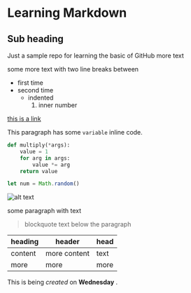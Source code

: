 # Learning Markdown
## Sub heading
Just a sample repo for learning the basic of GitHub
more text

some more text with two line breaks between

- first time
- second time
  - indented
    1. inner number

[this is a link](https://www.github.com)

This paragraph has some `variable` inline code.

```python
def multiply(*args):
    value = 1
    for arg in args:
        value *= arg
    return value
```
```javascript
let num = Math.random()
```

![alt text](http://picsum.photos/200/200)

some paragraph with text
>blockquote text below the paragraph

| heading | header | head |
| --- | ---| --- |
| content | more content | text |
| more | more | more |

This is being *created* on **Wednesday** . 
